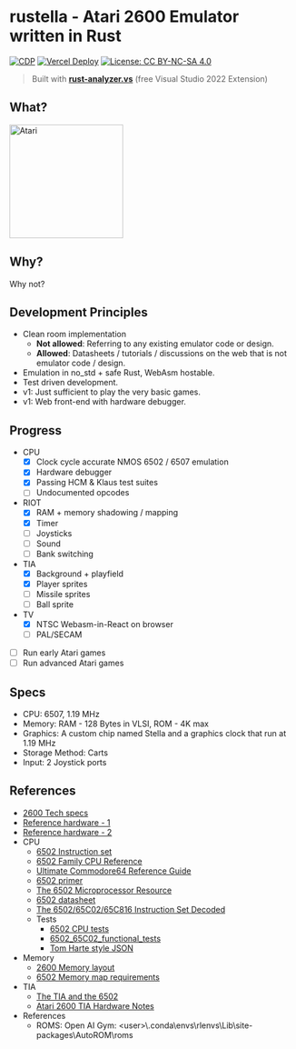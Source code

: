 # rustella - Atari 2600 Emulator written in Rust

[![CDP](https://github.com/unrenormalizable/rustella/actions/workflows/cdp.yml/badge.svg)](https://github.com/unrenormalizable/rustella/actions/workflows/cdp.yml) [![Vercel Deploy](https://deploy-badge.vercel.app/vercel/rustella)](https://rustella.vercel.app/) [![License: CC BY-NC-SA 4.0](https://img.shields.io/badge/License-CC%20BY--NC--SA%204.0-lightgrey.svg?label=license)](https://creativecommons.org/licenses/by-nc-sa/4.0/)

> Built with [**rust-analyzer.vs**](https://marketplace.visualstudio.com/items?itemName=kitamstudios.RustAnalyzer&ssr=false#overview) (free Visual Studio 2022 Extension)

## What?

<img src="https://github.com/user-attachments/assets/812f6e79-a023-4fff-8241-93f8d1af6d33" alt="Atari" width="200"/>

## Why?

Why not?

## Development Principles

- Clean room implementation
  - **Not allowed**: Referring to any existing emulator code or design. 
  - **Allowed**: Datasheets / tutorials / discussions on the web that is not emulator code / design.
- Emulation in no_std + safe Rust, WebAsm hostable.
- Test driven development.
- v1: Just sufficient to play the very basic games.
- v1: Web front-end with hardware debugger.

## Progress

- CPU
  - [x] Clock cycle accurate NMOS 6502 / 6507 emulation
  - [x] Hardware debugger
  - [X] Passing HCM & Klaus test suites
  - [ ] Undocumented opcodes
- RIOT
  - [x] RAM + memory shadowing / mapping 
  - [x] Timer
  - [ ] Joysticks
  - [ ] Sound
  - [ ] Bank switching
- TIA
  - [x] Background + playfield
  - [x] Player sprites
  - [ ] Missile sprites
  - [ ] Ball sprite
- TV
  - [x] NTSC Webasm-in-React on browser
  - [ ] PAL/SECAM
- [ ] Run early Atari games
- [ ] Run advanced Atari games 

## Specs

- CPU: 6507, 1.19 MHz
- Memory: RAM - 128 Bytes in VLSI, ROM - 4K max
- Graphics: A custom chip named Stella and a graphics clock that run at 1.19 MHz
- Storage Method: Carts
- Input: 2 Joystick ports

## References

- [2600 Tech specs](https://problemkaputt.de/2k6specs.htm)
- [Reference hardware - 1](https://www.masswerk.at/6502/)
- [Reference hardware - 2](https://stella-emu.github.io/docs/index.html#ROMInfo)
- CPU
  - [6502 Instruction set](https://www.masswerk.at/6502/6502_instruction_set.html)
  - [6502 Family CPU Reference](https://www.pagetable.com/c64ref/6502/?tab=2)
  - [Ultimate Commodore64 Reference Guide](https://github.com/mist64/c64ref)
  - [6502 primer](https://wilsonminesco.com/6502primer/)
  - [The 6502 Microprocessor Resource](http://www.6502.org/)
  - [6502 datasheet](https://www.princeton.edu/~mae412/HANDOUTS/Datasheets/6502.pdf)
  - [The 6502/65C02/65C816 Instruction Set Decoded](https://llx.com/Neil/a2/opcodes.html)
  - Tests
    - [6502 CPU tests](https://codegolf.stackexchange.com/questions/12844/emulate-a-mos-6502-cpu)
    - [6502_65C02_functional_tests](https://github.com/Klaus2m5/6502_65C02_functional_tests)
    - [Tom Harte style JSON](https://github.com/SingleStepTests/65x02)
- Memory
  - [2600 Memory layout](https://forums.atariage.com/topic/192418-mirrored-memory/#comment-2439795)
  - [6502 Memory map requirements](https://wilsonminesco.com/6502primer/MemMapReqs.html)
- TIA
  - [The TIA and the 6502](https://www.randomterrain.com/atari-2600-memories-tutorial-andrew-davie-03.html)
  - [Atari 2600 TIA Hardware Notes](https://www.atarihq.com/danb/files/TIA_HW_Notes.txt)
- References
  - ROMS: Open AI Gym: &lt;user&gt;\\.conda\envs\rlenvs\Lib\site-packages\AutoROM\roms
